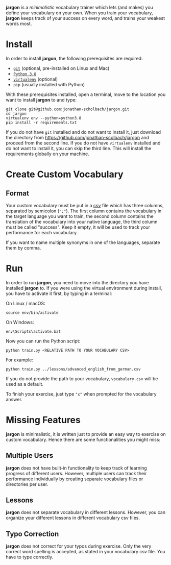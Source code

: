 __jargon__ is a *minimalistic* vocabulary trainer which lets (and makes) you define your vocabulary on your own. When you train your vocabulary, __jargon__ keeps track of your success on every word, and trains your weakest words most.

# Install

In order to install __jargon__, the following prerequisites are required:

+ [`git`](https://git-scm.com/book/en/v2/Getting-Started-Installing-Git) (optional, pre-installed on Linux and Mac)
+ [`Python 3.8`](https://www.python.org/downloads/)
+ [`virtualenv`](https://pypi.org/project/virtualenv/) (optional)
+ `pip` (usually installed with Python)

With these prerequisites installed, open a terminal, move to the location you want to install __jargon__ to and type:

```
git clone git@github.com:jonathan-scholbach/jargon.git
cd jargon
virtualenv env --python=python3.8
pip install -r requirements.txt
```

If you do not have `git` installed and do not want to install it, just download the directory from https://github.com/jonathan-scolbach/jargon and proceed from the second line. If you do not have `virtualenv` installed and do not want to install it, you can skip the third line. This will install the requirements globally on your machine.

# Create Custom Vocabulary

## Format
Your custom vocabulary must be put in a [csv](https://en.wikipedia.org/wiki/Comma-separated_values) file which has three columns, separated by semicolon (`";"`). The first column contains the vocabulary in the target language you want to train, the second column contains the translation of the vocabulary into your native language, the third column must be called "success". Keep it empty, it will be used to track your performance for each vocabulary.

If you want to name multiple synonyms in one of the languages, separate them by comma.

# Run

In order to run __jargon__, you need to move into the directory you have installed __jargon__ to. If you were using the virtual environment during install, you have to activate it first, by typing in a terminal:

On Linux / macOS:

```
source env/bin/activate
```
 
On Windows:

```
env\Scripts\activate.bat
```

Now you can run the Python script:

```
python train.py <RELATIVE PATH TO YOUR VOCABULARY CSV> 
```

For example:

```
python train.py ../lessons/advanced_english_from_german.csv 
```

If you do not provide the path to your vocabulary, `vocabulary.csv` will be used as a default.

To finish your exercise, just type `"x"` when prompted for the vocabulary answer.

# Missing Features

__jargon__ is minimalistic, it is written just to provide an easy way to exercise on custom vocabulary. Hence there are some functionalities you might miss:

## Multiple Users

__jargon__ does not have built-in functionality to keep track of learning progress of different users. However, multiple users can track their performance individually by creating separate vocabulary files or directories per user.

## Lessons

__jargon__ does not separate vocabulary in different lessons. However, you can organize your different lessons in different vocabulary csv files.

## Typo Correction

__jargon__ does not correct for your typos during exercise. Only the very correct word spelling is accepted, as stated in your vocabulary csv file. You have to type correctly.
